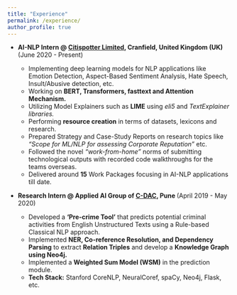 ```yaml
---
title: "Experience"
permalink: /experience/
author_profile: true
---
```


- <b>AI-NLP Intern @ <a href="http://citispotter.com/"> Citispotter Limited</a>, Cranfield, United Kingdom (UK)</b>         (June 2020 - Present)       
  
  - Implementing deep learning models for NLP applications like Emotion Detection, Aspect-Based Sentiment Analysis, Hate Speech, Insult/Abusive detection, etc.
  - Working on **BERT, Transformers, fasttext and Attention Mechanism.** 
  - Utilizing Model Explainers such as **LIME** using *eli5* and *TextExplainer libraries.*
  - Performing **resource creation** in terms of datasets, lexicons and research.
  - Prepared Strategy and Case-Study Reports on research topics like *“Scope for ML/NLP for assessing Corporate Reputation”* etc.
  - Followed the novel *“work-from-home”* norms of submitting technological outputs with recorded code walkthroughs for the teams overseas.
  - Delivered around **15** Work Packages focusing in AI-NLP applications till date.
  
- <b>Research Intern @ Applied AI Group of <a href="https://www.cdac.in/">C-DAC</a>, Pune </b>                              (April 2019 - May 2020)

  - Developed a **‘Pre-crime Tool’** that predicts potential criminal activities from English Unstructured Texts using a Rule-based Classical NLP approach. 
  - Implemented **NER, Co-reference Resolution, and Dependency Parsing** to extract **Relation Triples** and develop a **Knowledge Graph using Neo4j.**
  - Implemented a **Weighted Sum Model (WSM)** in the prediction module.
  - **Tech Stack:** Stanford CoreNLP, NeuralCoref, spaCy, Neo4j, Flask, etc. 

  
